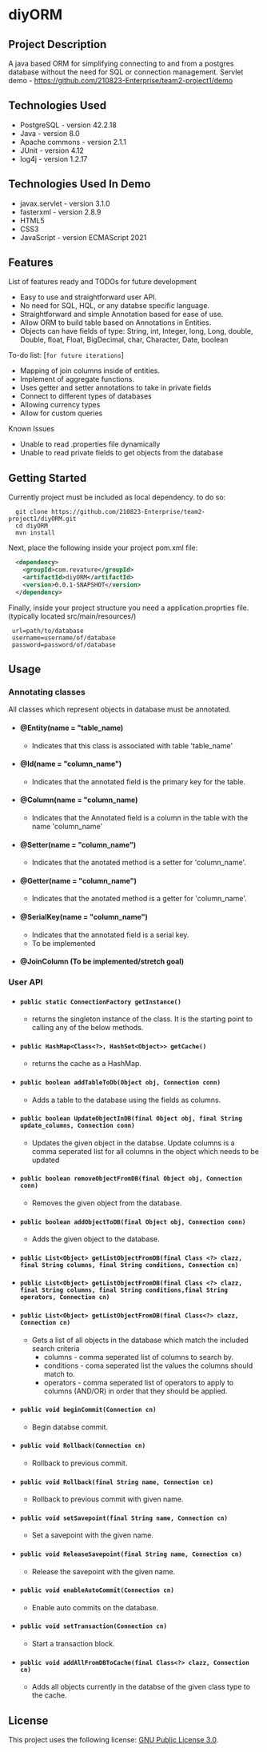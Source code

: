 # diyORM

## Project Description
A java based ORM for simplifying connecting to and from a postgres database without the need for SQL or connection management. Servlet demo - https://github.com/210823-Enterprise/team2-project1/demo

## Technologies Used

* PostgreSQL - version 42.2.18  
* Java - version 8.0  
* Apache commons - version 2.1.1  
* JUnit - version 4.12
* log4j - version 1.2.17

## Technologies Used In Demo

* javax.servlet - version 3.1.0
* fasterxml - version 2.8.9
* HTML5
* CSS3
* JavaScript - version ECMAScript 2021

## Features

List of features ready and TODOs for future development  
* Easy to use and straightforward user API.  
* No need for SQL, HQL, or any databse specific language.  
* Straightforward and simple Annotation based for ease of use. 
* Allow ORM to build table based on Annotations in Entities.
* Objects can have fields of type: String, int, Integer, long, Long, double, Double, float, Float, BigDecimal, char, Character, Date, boolean

To-do list: [`for future iterations`]
* Mapping of join columns inside of entities.
* Implement of aggregate functions.
* Uses getter and setter annotations to take in private fields
* Connect to different types of databases
* Allowing currency types
* Allow for custom queries

Known Issues
* Unable to read .properties file dynamically
* Unable to read private fields to get objects from the database

## Getting Started  
Currently project must be included as local dependency. to do so:
```shell
  git clone https://github.com/210823-Enterprise/team2-project1/diyORM.git
  cd diyORM
  mvn install
```
Next, place the following inside your project pom.xml file:
```XML
  <dependency>
    <groupId>com.revature</groupId>
    <artifactId>diyORM</artifactId>
    <version>0.0.1-SNAPSHOT</version>
  </dependency>

```

Finally, inside your project structure you need a application.proprties file. 
 (typically located src/main/resources/)
 ``` 
  url=path/to/database
  username=username/of/database
  password=password/of/database  
  ```
  
## Usage  
  ### Annotating classes  
  All classes which represent objects in database must be annotated.
   - #### @Entity(name = "table_name)  
      - Indicates that this class is associated with table 'table_name' 
   - #### @Id(name = "column_name") 
      - Indicates that the annotated field is the primary key for the table. 
   - #### @Column(name = "column_name)  
      - Indicates that the Annotated field is a column in the table with the name 'column_name'  
   - #### @Setter(name = "column_name")  
      - Indicates that the anotated method is a setter for 'column_name'.  
   - #### @Getter(name = "column_name")  
      - Indicates that the anotated method is a getter for 'column_name'.  
   - #### @SerialKey(name = "column_name") 
      - Indicates that the annotated field is a serial key.
      - To be implemented
   - #### @JoinColumn (To be implemented/stretch goal)

  ### User API  
  
  - #### `public static ConnectionFactory getInstance()`  
     - returns the singleton instance of the class. It is the starting point to calling any of the below methods.  
  - #### `public HashMap<Class<?>, HashSet<Object>> getCache()`  
     - returns the cache as a HashMap.  
  - #### `public boolean addTableToDb(Object obj, Connection conn)`  
     - Adds a table to the database using the fields as columns.  
  - #### `public boolean UpdateObjectInDB(final Object obj, final String update_columns, Connection conn)`  
     - Updates the given object in the databse. Update columns is a comma seperated list for all columns in the object which needs to be updated
  - #### `public boolean removeObjectFromDB(final Object obj, Connection conn)`  
     - Removes the given object from the database.  
  - #### `public boolean addObjectToDB(final Object obj, Connection conn)`  
     - Adds the given object to the database.  
  - #### `public List<Object> getListObjectFromDB(final Class <?> clazz, final String columns, final String conditions, Connection cn)`  
  - #### `public List<Object> getListObjectFromDB(final Class <?> clazz, final String columns, final String conditions,final String operators, Connection cn)`  
  - #### `public List<Object> getListObjectFromDB(final Class<?> clazz, Connection cn)`  
     - Gets a list of all objects in the database which match the included search criteria  
        - columns - comma seperated list of columns to search by.  
        - conditions - coma seperated list the values the columns should match to.  
        - operators - comma seperated list of operators to apply to columns (AND/OR) in order that they should be applied.  
  - #### `public void beginCommit(Connection cn)`  
     - Begin databse commit.
  - #### `public void Rollback(Connection cn)`  
     - Rollback to previous commit.
  - #### `public void Rollback(final String name, Connection cn)`  
     - Rollback to previous commit with given name.
  - #### `public void setSavepoint(final String name, Connection cn)`  
     - Set a savepoint with the given name.
  - #### `public void ReleaseSavepoint(final String name, Connection cn)`  
     - Release the savepoint with the given name.  
  - #### `public void enableAutoCommit(Connection cn)`  
     - Enable auto commits on the database.  
  - #### `public void setTransaction(Connection cn)`  
     - Start a transaction block.  
  - #### `public void addAllFromDBToCache(final Class<?> clazz, Connection cn)`  
     - Adds all objects currently in the databse of the given class type to the cache.  



## License

This project uses the following license: [GNU Public License 3.0](https://www.gnu.org/licenses/gpl-3.0.en.html).
